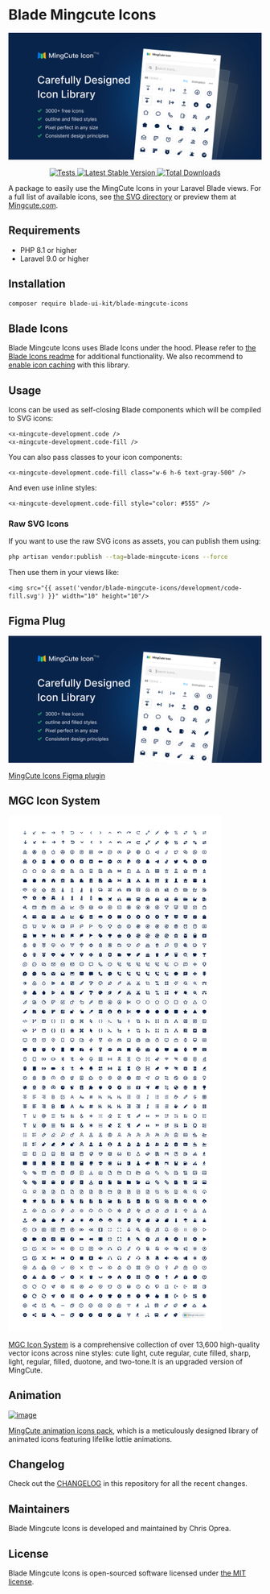 # Blade Mingcute Icons

<p align="center">
    <img src="art/figmaplug.png" width="1600" title="Mingcute Icons">
</p>

<p align="center">
    <a href="https://github.com/chrisoprea/blade-mingcute-icons/actions?query=workflow%3ATests">
        <img src="https://github.com/chrisoprea/blade-mingcute-icons/workflows/Tests/badge.svg" alt="Tests">
    </a>
    <a href="https://packagist.org/packages/chrisoprea/blade-mingcute-icons">
        <img src="https://img.shields.io/packagist/v/chrisoprea/blade-mingcute-icons" alt="Latest Stable Version">
    </a>
    <a href="https://packagist.org/packages/chrisoprea/blade-mingcute-icons">
        <img src="https://img.shields.io/packagist/dt/chrisoprea/blade-mingcute-icons" alt="Total Downloads">
    </a>
</p>

A package to easily use the MingCute Icons in your Laravel Blade views.
For a full list of available icons, see [the SVG directory](resources/svg) or preview them at [Mingcute.com](https://mingcute.com).

## Requirements

- PHP 8.1 or higher
- Laravel 9.0 or higher

## Installation

```bash
composer require blade-ui-kit/blade-mingcute-icons
```

## Blade Icons

Blade Mingcute Icons uses Blade Icons under the hood. Please refer to [the Blade Icons readme](https://github.com/blade-ui-kit/blade-icons) for additional functionality. We also recommend to [enable icon caching](https://github.com/blade-ui-kit/blade-icons#caching) with this library.

## Usage

Icons can be used as self-closing Blade components which will be compiled to SVG icons:

```blade
<x-mingcute-development.code />
<x-mingcute-development.code-fill />
```

You can also pass classes to your icon components:

```blade
<x-mingcute-development.code-fill class="w-6 h-6 text-gray-500" />
```

And even use inline styles:

```blade
<x-mingcute-development.code-fill style="color: #555" />
```

### Raw SVG Icons

If you want to use the raw SVG icons as assets, you can publish them using:

```bash
php artisan vendor:publish --tag=blade-mingcute-icons --force
```

Then use them in your views like:

```blade
<img src="{{ asset('vendor/blade-mingcute-icons/development/code-fill.svg') }}" width="10" height="10"/>
```

## Figma Plug

[![image](art/figmaplug.png "MingCute Figma Plug")](https://www.figma.com/community/plugin/1306884809438005528/mingcute-icon)

[MingCute Icons Figma plugin](https://www.figma.com/community/plugin/1306884809438005528/mingcute-icon)

## MGC Icon System

[![image](art/MingCute_icon.png "MGC Icon System")](https://mgc.mingcute.com)

[MGC Icon System](https://mgc.mingcute.com) is a comprehensive collection of over 13,600 high-quality vector icons across nine styles: cute light, cute regular, cute filled, sharp, light, regular, filled, duotone, and two-tone.It is an upgraded version of MingCute.

## Animation

[![image](https://lemonsqueezy.imgix.net/media/7619/00f4cbab-8730-4c3f-8a8d-799c2a8417dd.gif "MGC animation icons pack")](https://www.mingcute.com/animation)

[MingCute animation icons pack](https://www.mingcute.com/animation), which is a meticulously designed library of animated icons featuring lifelike lottie animations.

## Changelog

Check out the [CHANGELOG](CHANGELOG.md) in this repository for all the recent changes.

## Maintainers

Blade Mingcute Icons is developed and maintained by Chris Oprea.

## License

Blade Mingcute Icons is open-sourced software licensed under [the MIT license](LICENSE.md).
